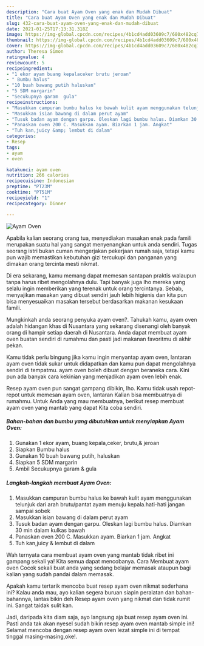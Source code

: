 ```yaml
---
description: "Cara buat Ayam Oven yang enak dan Mudah Dibuat"
title: "Cara buat Ayam Oven yang enak dan Mudah Dibuat"
slug: 432-cara-buat-ayam-oven-yang-enak-dan-mudah-dibuat
date: 2021-01-25T17:13:31.318Z
image: https://img-global.cpcdn.com/recipes/4b1cd4add03609c7/680x482cq70/ayam-oven-foto-resep-utama.jpg
thumbnail: https://img-global.cpcdn.com/recipes/4b1cd4add03609c7/680x482cq70/ayam-oven-foto-resep-utama.jpg
cover: https://img-global.cpcdn.com/recipes/4b1cd4add03609c7/680x482cq70/ayam-oven-foto-resep-utama.jpg
author: Theresa Simon
ratingvalue: 4
reviewcount: 5
recipeingredient:
- "1 ekor ayam buang kepalaceker brutu jeroan"
- " Bumbu halus"
- "10 buah bawang putih haluskan"
- "5 SDM margarin"
- "Secukupnya garam  gula"
recipeinstructions:
- "Masukkan campuran bumbu halus ke bawah kulit ayam menggunakan telunjuk dari arah brutu/pantat ayam menuju kepala.hati-hati jangan sampai sobek"
- "Masukkan isian bawang di dalam perut ayam"
- "Tusuk badan ayam dengan garpu. Oleskan lagi bumbu halus. Diamkan 30 min dalam kulkas bawah"
- "Panaskan oven 200 C. Masukkan ayam. Biarkan 1 jam. Angkat"
- "Tuh kan,juicy &amp; lembut di dalam"
categories:
- Resep
tags:
- ayam
- oven

katakunci: ayam oven 
nutrition: 266 calories
recipecuisine: Indonesian
preptime: "PT23M"
cooktime: "PT51M"
recipeyield: "1"
recipecategory: Dinner

---
```



![Ayam Oven](https://img-global.cpcdn.com/recipes/4b1cd4add03609c7/680x482cq70/ayam-oven-foto-resep-utama.jpg)

Apabila kalian seorang orang tua, menyediakan masakan enak pada famili merupakan suatu hal yang sangat menyenangkan untuk anda sendiri. Tugas seorang istri bukan cuman mengerjakan pekerjaan rumah saja, tetapi kamu pun wajib memastikan kebutuhan gizi tercukupi dan panganan yang dimakan orang tercinta mesti nikmat.

Di era  sekarang, kamu memang dapat memesan santapan praktis walaupun tanpa harus ribet mengolahnya dulu. Tapi banyak juga lho mereka yang selalu ingin memberikan yang terenak untuk orang tercintanya. Sebab, menyajikan masakan yang dibuat sendiri jauh lebih higienis dan kita pun bisa menyesuaikan masakan tersebut berdasarkan makanan kesukaan famili. 



Mungkinkah anda seorang penyuka ayam oven?. Tahukah kamu, ayam oven adalah hidangan khas di Nusantara yang sekarang disenangi oleh banyak orang di hampir setiap daerah di Nusantara. Anda dapat membuat ayam oven buatan sendiri di rumahmu dan pasti jadi makanan favoritmu di akhir pekan.

Kamu tidak perlu bingung jika kamu ingin menyantap ayam oven, lantaran ayam oven tidak sukar untuk didapatkan dan kamu pun dapat mengolahnya sendiri di tempatmu. ayam oven boleh dibuat dengan beraneka cara. Kini pun ada banyak cara kekinian yang menjadikan ayam oven lebih enak.

Resep ayam oven pun sangat gampang dibikin, lho. Kamu tidak usah repot-repot untuk memesan ayam oven, lantaran Kalian bisa membuatnya di rumahmu. Untuk Anda yang mau membuatnya, berikut resep membuat ayam oven yang mantab yang dapat Kita coba sendiri.

<!--inarticleads1-->

##### Bahan-bahan dan bumbu yang dibutuhkan untuk menyiapkan Ayam Oven:

1. Gunakan 1 ekor ayam, buang kepala,ceker, brutu,&amp; jeroan
1. Siapkan  Bumbu halus
1. Gunakan 10 buah bawang putih, haluskan
1. Siapkan 5 SDM margarin
1. Ambil Secukupnya garam &amp; gula




<!--inarticleads2-->

##### Langkah-langkah membuat Ayam Oven:

1. Masukkan campuran bumbu halus ke bawah kulit ayam menggunakan telunjuk dari arah brutu/pantat ayam menuju kepala.hati-hati jangan sampai sobek
1. Masukkan isian bawang di dalam perut ayam
1. Tusuk badan ayam dengan garpu. Oleskan lagi bumbu halus. Diamkan 30 min dalam kulkas bawah
1. Panaskan oven 200 C. Masukkan ayam. Biarkan 1 jam. Angkat
1. Tuh kan,juicy &amp; lembut di dalam




Wah ternyata cara membuat ayam oven yang mantab tidak ribet ini gampang sekali ya! Kita semua dapat mencobanya. Cara Membuat ayam oven Cocok sekali buat anda yang sedang belajar memasak ataupun bagi kalian yang sudah pandai dalam memasak.

Apakah kamu tertarik mencoba buat resep ayam oven nikmat sederhana ini? Kalau anda mau, ayo kalian segera buruan siapin peralatan dan bahan-bahannya, lantas bikin deh Resep ayam oven yang nikmat dan tidak rumit ini. Sangat taidak sulit kan. 

Jadi, daripada kita diam saja, ayo langsung aja buat resep ayam oven ini. Pasti anda tak akan nyesel sudah bikin resep ayam oven mantab simple ini! Selamat mencoba dengan resep ayam oven lezat simple ini di tempat tinggal masing-masing,oke!.

